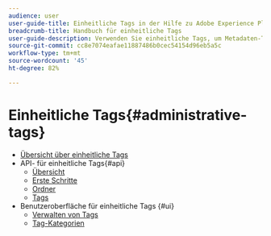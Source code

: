 ```yaml
---
audience: user
user-guide-title: Einheitliche Tags in der Hilfe zu Adobe Experience Platform
breadcrumb-title: Handbuch für einheitliche Tags
user-guide-description: Verwenden Sie einheitliche Tags, um Metadaten-Taxonomien zu verwalten. Erfahren Sie, wie Sie Tag-Kategorien und Tags erstellen.
source-git-commit: cc8e7074eafae11887486b0cec54154d96eb5a5c
workflow-type: tm+mt
source-wordcount: '45'
ht-degree: 82%

---
```



# Einheitliche Tags{#administrative-tags}

* [Übersicht über einheitliche Tags](overview.md)
* API- für einheitliche Tags{#api}
   * [Übersicht](api/overview.md)
   * [Erste Schritte](api/getting-started.md)
   * [Ordner](api/folders.md)
   * [Tags](api/tags.md)
* Benutzeroberfläche für einheitliche Tags {#ui}
   * [Verwalten von Tags](ui/managing-tags.md)
   * [Tag-Kategorien](ui/tags-categories.md)
